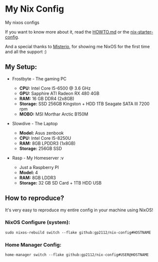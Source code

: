 # My Nix Config

My nixos configs

If you want to know more about it, read the [HOWTO.md](https://github.com/gp2112/nix-config/blob/main/HOWTO.md) or the [nix-starter-config](https://github.com/Misterio77/nix-starter-config).

And a special thanks to [Misterio](https://github.com/Misterio77), for showing me NixOS for the first time and all the support :)

## My Setup:

* Frostbyte - The gaming PC
  * **CPU:** Intel Core I5-6500 @ 3.6 GHz
  * **GPU:** Sapphire ATI Radeon RX 480 4GB
  * **RAM:** 16 GB DDR4 (2x8GB)
  * **Storage:** SSD 256GB Kingston + HDD 1TB Seagate SATA III 7200 rpm
  * **MOBO:** MSI Morthar Arctic B150M
  
* Slowdive - The Laptop
  * **Model:** Asus zenbook 
  * **CPU:** Intel Core I5-8250U
  * **RAM:** 8GB LPDDR3 (1x8GB)
  * **Storage:** 256GB SSD

* Rasp - My Homeserver :v
  * Just a Raspberry PI
  * **Model:** 4
  * **RAM:** 8GB LDDR3
  * **Storage:** 32 GB SD Card + 1TB HDD USB

## How to reproduce?

It's very easy to reproduce my entire config in your machine using NixOS!

### NixOS Configure (system):

`sudo nixos-rebuild switch --flake github:gp2112/nix-config#HOSTNAME`

### Home Manager Config:

`home-manager switch --flake github:gp2112/nix-config#USER@HOSTNAME`
